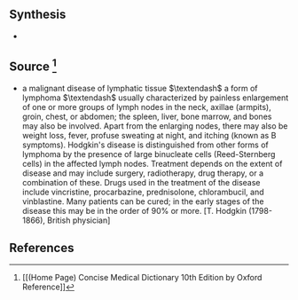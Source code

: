 ## Synthesis
- 
## Source [^1]
- a malignant disease of lymphatic tissue $\textendash$ a form of lymphoma $\textendash$ usually characterized by painless enlargement of one or more groups of lymph nodes in the neck, axillae (armpits), groin, chest, or abdomen; the spleen, liver, bone marrow, and bones may also be involved. Apart from the enlarging nodes, there may also be weight loss, fever, profuse sweating at night, and itching (known as B symptoms). Hodgkin's disease is distinguished from other forms of lymphoma by the presence of large binucleate cells (Reed-Sternberg cells) in the affected lymph nodes. Treatment depends on the extent of disease and may include surgery, radiotherapy, drug therapy, or a combination of these. Drugs used in the treatment of the disease include vincristine, procarbazine, prednisolone, chlorambucil, and vinblastine. Many patients can be cured; in the early stages of the disease this may be in the order of $90 \%$ or more. \[T. Hodgkin (1798-1866), British physician]
## References

[^1]: [[(Home Page) Concise Medical Dictionary 10th Edition by Oxford Reference]]